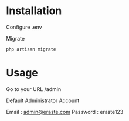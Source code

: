 # Installation

Configure .env

Migrate 
```php
php artisan migrate
```

# Usage

Go to your URL /admin

Default Administrator Account

Email : admin@eraste.com
Password : eraste123